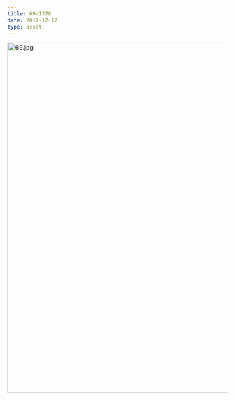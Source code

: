 ```yaml
---
title: 69-1378
date: 2017-12-17
type: asset
---
```

<img src="http://ccnmtl.columbia.edu/projects/histologylab/assets/images/69.jpg" width="800" alt="69.jpg" style="margin: 0;padding: 0;border: 0;">